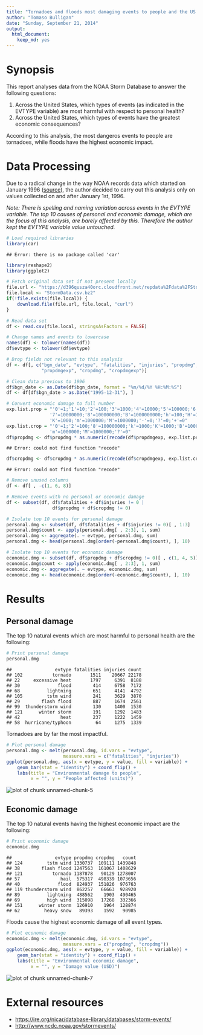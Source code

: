 ```yaml
---
title: "Tornadoes and floods most damaging events to people and the US economy"
author: "Tomaso Bulligan"
date: "Sunday, September 21, 2014"
output:
  html_document:
    keep_md: yes
---
```




# Synopsis

This report analyses data from the NOAA Storm Database to answer the following questions:

1. Across the United States, which types of events (as indicated in the EVTYPE variable) are most harmful with respect to personal health?
2. Across the United States, which types of events have the greatest economic consequences?

According to this analysis, the most dangeros events to people are tornadoes, while floods have the highest economic impact.

# Data Processing

Due to a radical change in the way NOAA records data which started on January 1996 ([source](http://www.ncdc.noaa.gov/stormevents/details.jsp)), the author decided to carry out this analysis only on values collected on and after January 1st, 1996.

*Note: There is spelling and naming variation across events in the EVTYPE variable. The top 10 causes of personal and economic damage, which are the focus of this analysis, are barely affected by this. Therefore the author kept the EVTYPE variable value untouched.*


```r
# Load required libraries
library(car)
```

```
## Error: there is no package called 'car'
```

```r
library(reshape2)
library(ggplot2)

# Fetch original data set if not present locally
file.url <- "https://d396qusza40orc.cloudfront.net/repdata%2Fdata%2FStormData.csv.bz2"
file.local <- "StormData.csv.bz2"
if(!file.exists(file.local)) {
    download.file(file.url, file.local, "curl")
}
```


```r
# Read data set
df <- read.csv(file.local, stringsAsFactors = FALSE)
```


```r
# Change names and events to lowercase
names(df) <- tolower(names(df))
df$evtype <- tolower(df$evtype)

# Drop fields not relevant to this analysis
df <- df[, c("bgn_date", "evtype", "fatalities", "injuries", "propdmg",
             "propdmgexp", "cropdmg", "cropdmgexp")]

# Clean data previous to 1996
df$bgn_date <- as.Date(df$bgn_date, format = "%m/%d/%Y %H:%M:%S")
df <- df[df$bgn_date > as.Date("1995-12-31"), ]

# Convert economic damage to full number
exp.list.prop = "'0'=1;'1'=10;'2'=100;'3'=1000;'4'=10000;'5'=100000;'6'=1000000;
                '7'=10000000;'8'=100000000;'B'=1000000000;'h'=100;'H'=100;
                'K'=1000;'m'=1000000;'M'=1000000;'-'=0;'?'=0;'+'=0"
exp.list.crop = "'0'=1;'2'=100;'8'=100000000;'k'=1000;'K'=1000;'B'=1000000000;
                'm'=1000000;'M'=1000000;'?'=0"
df$propdmg <- df$propdmg * as.numeric(recode(df$propdmgexp, exp.list.prop))
```

```
## Error: could not find function "recode"
```

```r
df$cropdmg <- df$cropdmg * as.numeric(recode(df$cropdmgexp, exp.list.crop))
```

```
## Error: could not find function "recode"
```

```r
# Remove unused columns
df <- df[ , -c(1, 6, 8)]

# Remove events with no personal or economic damage
df <- subset(df, df$fatalities + df$injuries != 0 |
                 df$propdmg + df$cropdmg != 0)

# Isolate top 10 events for personal damage
personal.dmg <- subset(df, df$fatalities + df$injuries != 0)[ , 1:3]
personal.dmg$count <- apply(personal.dmg[ , 2:3], 1, sum)
personal.dmg <- aggregate(. ~ evtype, personal.dmg, sum)
personal.dmg <- head(personal.dmg[order(-personal.dmg$count), ], 10)

# Isolate top 10 events for economic damage
economic.dmg <- subset(df, df$propdmg + df$cropdmg != 0)[ , c(1, 4, 5)]
economic.dmg$count <- apply(economic.dmg[ , 2:3], 1, sum)
economic.dmg <- aggregate(. ~ evtype, economic.dmg, sum)
economic.dmg <- head(economic.dmg[order(-economic.dmg$count), ], 10)
```

# Results

## Personal damage

The top 10 natural events which are most harmful to personal health are the following:


```r
# Print personal damage
personal.dmg
```

```
##                evtype fatalities injuries count
## 102           tornado       1511    20667 22178
## 22     excessive heat       1797     6391  8188
## 30              flood        414     6758  7172
## 68          lightning        651     4141  4792
## 105         tstm wind        241     3629  3870
## 29        flash flood        887     1674  2561
## 99  thunderstorm wind        130     1400  1530
## 121      winter storm        191     1292  1483
## 42               heat        237     1222  1459
## 58  hurricane/typhoon         64     1275  1339
```

Tornadoes are by far the most impactful.


```r
# Plot personal damage
personal.dmg <- melt(personal.dmg, id.vars = "evtype",
                     measure.vars = c("fatalities", "injuries"))
ggplot(personal.dmg, aes(x = evtype, y = value, fill = variable)) +
    geom_bar(stat = "identity") + coord_flip() +
    labs(title = "Environmental damage to people",
         x = "", y = "People affected (units)")
```

![plot of chunk unnamed-chunk-5](figure/unnamed-chunk-5.png) 

## Economic damage

The top 10 natural events having the highest economic impact are the following:


```r
# Print economic damage
economic.dmg
```

```
##                evtype propdmg cropdmg   count
## 124         tstm wind 1330737  109111 1439848
## 38        flash flood 1247563  161067 1408629
## 121           tornado 1187878   90129 1278007
## 57               hail  575317  498339 1073656
## 40              flood  824937  151826  976763
## 119 thunderstorm wind  862257   66663  928920
## 89          lightning  488562    1903  490465
## 69          high wind  315098   17268  332366
## 151      winter storm  126910    1964  128874
## 62         heavy snow   89393    1592   90985
```

Floods cause the highest economic damage of all event types.


```r
# Plot economic damage
economic.dmg <- melt(economic.dmg, id.vars = "evtype",
                     measure.vars = c("propdmg", "cropdmg"))
ggplot(economic.dmg, aes(x = evtype, y = value, fill = variable)) +
    geom_bar(stat = "identity") + coord_flip() +
    labs(title = "Environmental economic damage",
         x = "", y = "Damage value (USD)")
```

![plot of chunk unnamed-chunk-7](figure/unnamed-chunk-7.png) 

# External resources
- <https://ire.org/nicar/database-library/databases/storm-events/>
- <http://www.ncdc.noaa.gov/stormevents/>
